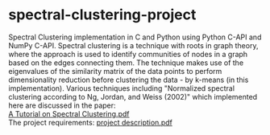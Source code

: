 # spectral-clustering-project
Spectral Clustering implementation in C and Python using Python C-API and NumPy C-API.
Spectral clustering is a technique with roots in graph theory, where the approach is used to identify communities of nodes in a graph based on the edges connecting them.
The technique makes use of the eigenvalues of the similarity matrix of the data points to perform dimensionality reduction before clustering the data - by k-means (in this implementation).
Various techniques including "Normalized spectral clustering according to Ng, Jordan, and Weiss (2002)" which implemented here are discussed in the paper:   
[A Tutorial on Spectral Clustering.pdf](A%20Tutorial%20on%20Spectral%20Clustering.pdf)  
The project requirements: [project description.pdf](project%20description.pdf)
